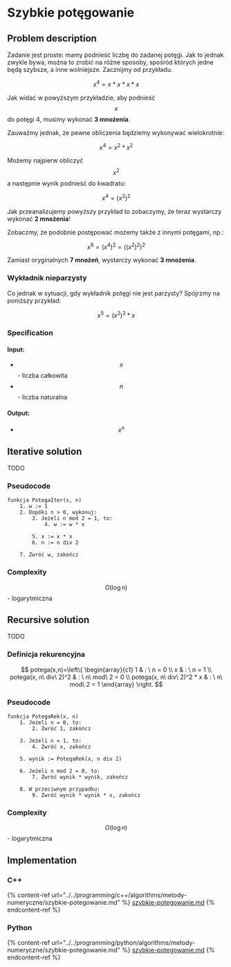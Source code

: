 # Szybkie potęgowanie

## Problem description

Zadanie jest proste: mamy podnieść liczbę do zadanej potęgi. Jak to jednak zwykle bywa, można to zrobić na różne sposoby, spośród których jedne będą szybsze, a inne wolniejsze. Zacznijmy od przykładu.

$$
x^4=x*x*x*x
$$

Jak widać w powyższym przykładzie, aby podnieść $$x$$ do potęgi 4, musimy wykonać **3 mnożenia**. 

Zauważmy jednak, że pewne obliczenia będziemy wykonywać wielokrotnie:

$$
x^4=x^2*x^2
$$

Możemy najpierw obliczyć $$x^2$$ a następnie wynik podnieść do kwadratu:

$$
x^4=(x^2)^2
$$

Jak przeanalizujemy powyższy przykład to zobaczymy, że teraz wystarczy wykonać **2 mnożenia**!

Zobaczmy, że podobnie postępować możemy także z innymi potęgami, np.:

$$
x^8=(x^4)^2=((x^2)^2)^2
$$

Zamiast oryginalnych **7 mnożeń**, wystarczy wykonać **3 mnożenia**.

### Wykładnik nieparzysty

Co jednak w sytuacji, gdy wykładnik potęgi nie jest parzysty? Spójrzmy na poniższy przykład:

$$
x^5=(x^2)^2*x
$$

### Specification

#### Input:

* $$x$$  - liczba całkowita
* $$n$$ - liczba naturalna

#### Output:

* $$x^n$$ 

## Iterative solution

TODO

### Pseudocode

```
funkcja PotegaIter(x, n)
    1. w := 1
    2. Dopóki n > 0, wykonuj:
        3. Jeżeli n mod 2 = 1, to:
            4. w := w * x
        
        5. x := x * x
        6. n := n div 2
    
    7. Zwróć w, zakończ
```

### Complexity

$$O(\log{n})$$ - logarytmiczna

## Recursive solution

TODO

### Definicja rekurencyjna

$$
potega(x,n)=\left\{ \begin{array}{c1}
1 & : \ n = 0 \\
x & : \ n = 1 \\
potega(x, n\ div\ 2)^2 & : \ n\ mod\ 2 = 0 \\
potega(x, n\ div\ 2)^2 * x & : \ n\ mod\ 2 = 1
\end{array} \right.
$$

### Pseudocode

```
funkcja PotegaRek(x, n)
    1. Jeżeli n = 0, to:
        2. Zwróć 1, zakończ
    
    3. Jeżeli n = 1, to:
        4. Zwróć x, zakończ
    
    5. wynik := PotegaRek(x, n div 2)

    6. Jeżeli n mod 2 = 0, to:
        7. Zwróć wynik * wynik, zakończ
    
    8. W przeciwnym przypadku:
        9. Zwróć wynik * wynik * x, zakończ
```

### Complexity

$$O(\log{n})$$ - logarytmiczna

## Implementation

### C++

{% content-ref url="../../programming/c++/algorithms/metody-numeryczne/szybkie-potegowanie.md" %}
[szybkie-potegowanie.md](../../programming/c++/algorithms/metody-numeryczne/szybkie-potegowanie.md)
{% endcontent-ref %}

### Python

{% content-ref url="../../programming/python/algorithms/metody-numeryczne/szybkie-potegowanie.md" %}
[szybkie-potegowanie.md](../../programming/python/algorithms/metody-numeryczne/szybkie-potegowanie.md)
{% endcontent-ref %}
